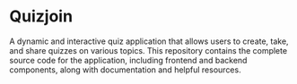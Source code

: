 # Quizjoin
A dynamic and interactive quiz application that allows users to create, take, and share quizzes on various topics. This repository contains the complete source code for the application, including frontend and backend components, along with documentation and helpful resources.

